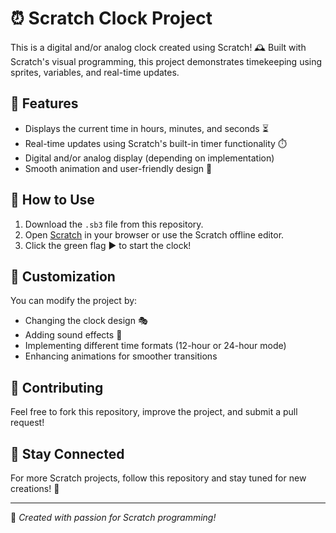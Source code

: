# ⏰ Scratch Clock Project  

This is a digital and/or analog clock created using Scratch! 🕰️ Built with Scratch's visual programming, this project demonstrates timekeeping using sprites, variables, and real-time updates.  

## 🎯 Features  
- Displays the current time in hours, minutes, and seconds ⏳  
- Real-time updates using Scratch's built-in timer functionality ⏱️  
- Digital and/or analog display (depending on implementation)  
- Smooth animation and user-friendly design 🎨  

## 📂 How to Use  
1. Download the `.sb3` file from this repository.  
2. Open [Scratch](https://scratch.mit.edu/) in your browser or use the Scratch offline editor.  
3. Click the green flag ▶️ to start the clock!  

## 🔧 Customization  
You can modify the project by:  
- Changing the clock design 🎭  
- Adding sound effects 🎵  
- Implementing different time formats (12-hour or 24-hour mode)  
- Enhancing animations for smoother transitions  

## 🤝 Contributing  
Feel free to fork this repository, improve the project, and submit a pull request!  

## 📢 Stay Connected  
For more Scratch projects, follow this repository and stay tuned for new creations! 🚀  

---

📝 _Created with passion for Scratch programming!_  
